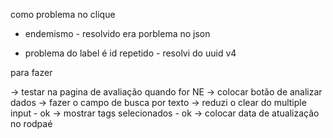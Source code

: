 como problema no clique
* endemismo - resolvido era porblema no json


* problema do label é id repetido - resolvi do uuid v4



para fazer

-> testar na pagina de avaliação quando for NE
-> colocar botão de analizar dados
-> fazer o campo de busca por texto
-> reduzi o clear do multiple input - ok
-> mostrar tags selecionados - ok
-> colocar data de atualização no rodpaé
